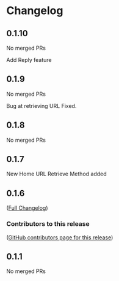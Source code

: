 # Changelog

<!-- <START NEW CHANGELOG ENTRY> -->

## 0.1.10

No merged PRs

<!-- <END NEW CHANGELOG ENTRY> -->
Add Reply feature

## 0.1.9

No merged PRs

Bug at retrieving URL Fixed.

## 0.1.8

No merged PRs

## 0.1.7

New Home URL Retrieve Method added

## 0.1.6

([Full Changelog](https://github.com/databrix-org/jupyterlab-forum/compare/v0.1.1))

### Contributors to this release

([GitHub contributors page for this release](https://github.com/databrix-org/jupyterlab-forum/graphs/contributors?from=2024-07-24&to=2024-07-25&type=c))

## 0.1.1

No merged PRs

